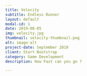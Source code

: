 ```yaml
---
title: Velocity
subtitle: Endless Runner
layout: default
modal-id: 1
date: 2019-08-05
img: velocity.jpg
thumbnail: velocity-thumbnail.png
alt: image-alt
project-date: September 2019
client: Start Bootstrap
category: Game Development
description: How Fast can you go ?

---
```

